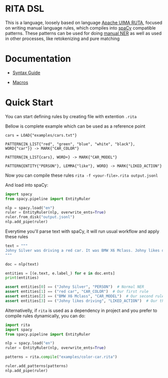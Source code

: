 # RITA DSL

This is a language, loosely based on language [Apache UIMA RUTA](https://uima.apache.org/ruta.html), focused on writing manual language rules, which compiles into [spaCy](https://github.com/explosion/spaCy) compatible patterns. These patterns can be used for doing [manual NER](https://spacy.io/api/entityruler) as well as used in other processes, like retokenizing and pure matching

# Documentation

- [Syntax Guide](docs/syntax.md)

- [Macros](docs/macros.md)

# Quick Start
You can start defining rules by creating file with extention `.rita`

Bellow is complete example which can be used as a reference point

```
cars = LOAD{"examples/cars.txt"}

PATTERN{IN_LIST{"red", "green", "blue", "white", "black"}, WORD{"car"}} -> MARK{"CAR_COLOR"}

PATTERN{IN_LIST{cars}, WORD+} -> MARK{"CAR_MODEL"}

PATTERN{ENTITY{"PERSON"}, LEMMA{"like"}, WORD} -> MARK{"LIKED_ACTION"}
```

Now you can compile these rules `rita -f <your-file>.rita output.jsonl`

And load into spaCy:

```python
import spacy
from spacy.pipeline import EntityRuler

nlp = spacy.load("en")
ruler = EntityRuler(nlp, overwrite_ents=True)
ruler.from_disk("output.jsonl")
nlp.add_pipe(ruler)
```

Everytime you'll parse text with spaCy, it will run usual workflow and apply these rules

```python
text = """
Johny Silver was driving a red car. It was BMW X6 Mclass. Johny likes driving it very much.
"""

doc = nlp(text)

entities = [(e.text, e.label_) for e in doc.ents]
print(entities)

assert entities[0] == ("Johny Silver", "PERSON")  # Normal NER
assert entities[1] == ("red car", "CAR_COLOR")  # Our first rule
assert entities[2] == ("BMW X6 Mclass", "CAR_MODEL")  # Our second rule
assert entities[3] == ("Johny likes driving", "LIKED_ACTION")  # Our third rule
```

Alternativelly, if `rita` is used as a dependency in project and you prefer to compile rules dynamically, you can do:

```python
import rita
import spacy
from spacy.pipeline import EntityRuler

nlp = spacy.load("en")
ruler = EntityRuler(nlp, overwrite_ents=True)

patterns = rita.compile("examples/color-car.rita")

ruler.add_patterns(patterns)
nlp.add_pipe(ruler)
```
